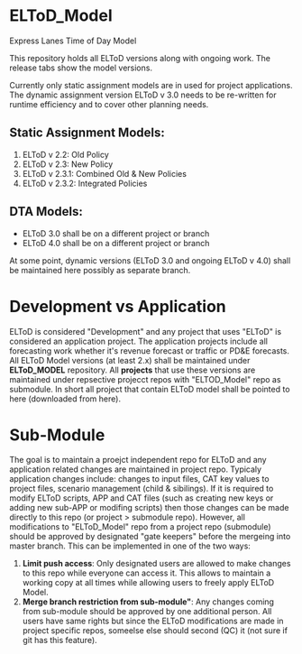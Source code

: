 # ELToD_Model
Express Lanes Time of Day Model

This repository holds all ELToD versions along with ongoing work. The release tabs show the model versions.

Currently only static assignment models are in used for project applications. The dynamic assignment version ELToD v 3.0 needs to be re-written for runtime efficiency and to cover other planning needs.

## Static Assignment Models:
1. ELToD v 2.2: Old Policy
2. ELToD v 2.3: New Policy
3. ELToD v 2.3.1: Combined Old & New Policies
4. ELToD v 2.3.2: Integrated Policies

## DTA Models:
- ELToD 3.0 shall be on a different project or branch
- ELToD 4.0 shall be on a different project or branch

At some point, dynamic versions (ELToD 3.0 and ongoing ELToD v 4.0) shall be maintained here possibly as separate branch.

# Development vs Application
ELToD is considered "Development" and any project that uses "ELToD" is considered an application project. The application projects include all forecasting work whether it's revenue forecast or traffic or PD&E forecasts. All ELToD Model versions (at least 2.x) shall be maintained under **ELToD_MODEL** repository. All **projects** that use these versions are maintained under repsective projecct repos with "ELTOD_Model" repo as submodule. In short all project that contain ELToD model shall be pointed to here (downloaded from here).

# Sub-Module
The goal is to maintain a proejct independent repo for ELToD and any application related changes are maintained in project repo. Typicaly application changes include: changes to input files, CAT key values to project files, scenario management (child & sibilings). If it is required to modify ELToD scripts, APP and CAT files (such as creating new keys or adding new sub-APP or modifing scripts) then those changes can be made directly to this repo (or project > submodule repo). However, all modifications to "ELToD_Model" repo from a project repo (submodule) should be approved by designated "gate keepers" before the mergeing into master branch. This can be implemented in one of the two ways:

1. **Limit push access**: Only designated users are allowed to make changes to this repo while everyone can access it. This allows to maintain a working copy at all times while allowing users to freely apply ELToD Model.  
2. **Merge branch restriction from sub-module"**: Any changes coming from sub-module should be approved by one additional person. All users have same rights but since the ELToD modifications are made in project specific repos, someelse else should second (QC) it (not sure if git has this feature). 



